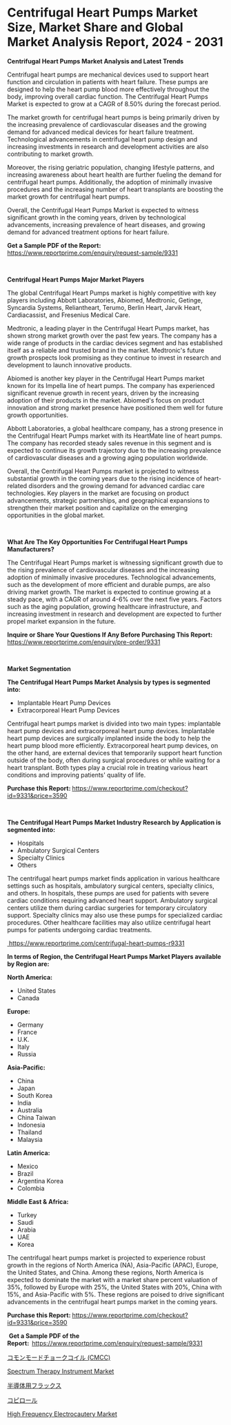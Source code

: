 <p><h1>Centrifugal Heart Pumps Market Size, Market Share and Global Market Analysis Report, 2024 - 2031</h1></p><p><strong>Centrifugal Heart Pumps Market Analysis and Latest Trends</strong></p>
<p><p>Centrifugal heart pumps are mechanical devices used to support heart function and circulation in patients with heart failure. These pumps are designed to help the heart pump blood more effectively throughout the body, improving overall cardiac function. The Centrifugal Heart Pumps Market is expected to grow at a CAGR of 8.50% during the forecast period.</p><p>The market growth for centrifugal heart pumps is being primarily driven by the increasing prevalence of cardiovascular diseases and the growing demand for advanced medical devices for heart failure treatment. Technological advancements in centrifugal heart pump design and increasing investments in research and development activities are also contributing to market growth.</p><p>Moreover, the rising geriatric population, changing lifestyle patterns, and increasing awareness about heart health are further fueling the demand for centrifugal heart pumps. Additionally, the adoption of minimally invasive procedures and the increasing number of heart transplants are boosting the market growth for centrifugal heart pumps.</p><p>Overall, the Centrifugal Heart Pumps Market is expected to witness significant growth in the coming years, driven by technological advancements, increasing prevalence of heart diseases, and growing demand for advanced treatment options for heart failure.</p></p>
<p><strong>Get a Sample PDF of the Report:&nbsp;</strong> <a href="https://www.reportprime.com/enquiry/request-sample/9331">https://www.reportprime.com/enquiry/request-sample/9331</a></p>
<p>&nbsp;</p>
<p><strong>Centrifugal Heart Pumps Major Market Players</strong></p>
<p><p>The global Centrifugal Heart Pumps market is highly competitive with key players including Abbott Laboratories, Abiomed, Medtronic, Getinge, Syncardia Systems, Reliantheart, Terumo, Berlin Heart, Jarvik Heart, Cardiacassist, and Fresenius Medical Care.</p><p>Medtronic, a leading player in the Centrifugal Heart Pumps market, has shown strong market growth over the past few years. The company has a wide range of products in the cardiac devices segment and has established itself as a reliable and trusted brand in the market. Medtronic's future growth prospects look promising as they continue to invest in research and development to launch innovative products.</p><p>Abiomed is another key player in the Centrifugal Heart Pumps market known for its Impella line of heart pumps. The company has experienced significant revenue growth in recent years, driven by the increasing adoption of their products in the market. Abiomed's focus on product innovation and strong market presence have positioned them well for future growth opportunities.</p><p>Abbott Laboratories, a global healthcare company, has a strong presence in the Centrifugal Heart Pumps market with its HeartMate line of heart pumps. The company has recorded steady sales revenue in this segment and is expected to continue its growth trajectory due to the increasing prevalence of cardiovascular diseases and a growing aging population worldwide.</p><p>Overall, the Centrifugal Heart Pumps market is projected to witness substantial growth in the coming years due to the rising incidence of heart-related disorders and the growing demand for advanced cardiac care technologies. Key players in the market are focusing on product advancements, strategic partnerships, and geographical expansions to strengthen their market position and capitalize on the emerging opportunities in the global market.</p></p>
<p>&nbsp;</p>
<p><strong>What Are The Key Opportunities For Centrifugal Heart Pumps Manufacturers?</strong></p>
<p><p>The Centrifugal Heart Pumps market is witnessing significant growth due to the rising prevalence of cardiovascular diseases and the increasing adoption of minimally invasive procedures. Technological advancements, such as the development of more efficient and durable pumps, are also driving market growth. The market is expected to continue growing at a steady pace, with a CAGR of around 4-6% over the next five years. Factors such as the aging population, growing healthcare infrastructure, and increasing investment in research and development are expected to further propel market expansion in the future.</p></p>
<p><strong>Inquire or Share Your Questions If Any Before Purchasing This Report:</strong> <a href="https://www.reportprime.com/enquiry/pre-order/9331">https://www.reportprime.com/enquiry/pre-order/9331</a></p>
<p>&nbsp;</p>
<p><strong>Market Segmentation</strong></p>
<p><strong>The Centrifugal Heart Pumps Market Analysis by types is segmented into:</strong></p>
<p><ul><li>Implantable Heart Pump Devices</li><li>Extracorporeal Heart Pump Devices</li></ul></p>
<p><p>Centrifugal heart pumps market is divided into two main types: implantable heart pump devices and extracorporeal heart pump devices. Implantable heart pump devices are surgically implanted inside the body to help the heart pump blood more efficiently. Extracorporeal heart pump devices, on the other hand, are external devices that temporarily support heart function outside of the body, often during surgical procedures or while waiting for a heart transplant. Both types play a crucial role in treating various heart conditions and improving patients' quality of life.</p></p>
<p><strong>Purchase this Report:&nbsp;</strong><a href="https://www.reportprime.com/checkout?id=9331&price=3590">https://www.reportprime.com/checkout?id=9331&price=3590</a></p>
<p>&nbsp;</p>
<p><strong>The Centrifugal Heart Pumps Market Industry Research by Application is segmented into:</strong></p>
<p><ul><li>Hospitals</li><li>Ambulatory Surgical Centers</li><li>Specialty Clinics</li><li>Others</li></ul></p>
<p><p>The centrifugal heart pumps market finds application in various healthcare settings such as hospitals, ambulatory surgical centers, specialty clinics, and others. In hospitals, these pumps are used for patients with severe cardiac conditions requiring advanced heart support. Ambulatory surgical centers utilize them during cardiac surgeries for temporary circulatory support. Specialty clinics may also use these pumps for specialized cardiac procedures. Other healthcare facilities may also utilize centrifugal heart pumps for patients undergoing cardiac treatments.</p></p>
<p><a href="https://www.reportprime.com/centrifugal-heart-pumps-r9331">&nbsp;https://www.reportprime.com/centrifugal-heart-pumps-r9331</a></p>
<p><strong>In terms of Region, the Centrifugal Heart Pumps Market Players available by Region are:</strong></p>
<p>
    <p> <strong> North America: </strong>
        <ul>
            <li>United States</li>
            <li>Canada</li>
        </ul>
        </p> 
    <p> <strong> Europe: </strong>
        <ul>
            <li>Germany</li>
            <li>France</li>
            <li>U.K.</li>
            <li>Italy</li>
            <li>Russia</li>
        </ul>
        </p> 
    <p> <strong> Asia-Pacific: </strong>
        <ul>
            <li>China</li>
            <li>Japan</li>
            <li>South Korea</li>
            <li>India</li>
            <li>Australia</li>
            <li>China Taiwan</li>
            <li>Indonesia</li>
            <li>Thailand</li>
            <li>Malaysia</li>
        </ul>
        </p> 
    <p> <strong> Latin America: </strong>
        <ul>
            <li>Mexico</li>
            <li>Brazil</li>
            <li>Argentina Korea</li>
            <li>Colombia</li>
        </ul>
        </p> 
    <p> <strong> Middle East & Africa: </strong>
        <ul>
            <li>Turkey</li>
            <li>Saudi</li>
            <li>Arabia</li>
            <li>UAE</li>
            <li>Korea</li>
        </ul>
    </p>
    </p>
<p><p>The centrifugal heart pumps market is projected to experience robust growth in the regions of North America (NA), Asia-Pacific (APAC), Europe, the United States, and China. Among these regions, North America is expected to dominate the market with a market share percent valuation of 35%, followed by Europe with 25%, the United States with 20%, China with 15%, and Asia-Pacific with 5%. These regions are poised to drive significant advancements in the centrifugal heart pumps market in the coming years.</p></p>
<p><strong>Purchase this Report: </strong><a href="https://www.reportprime.com/checkout?id=9331&price=3590">https://www.reportprime.com/checkout?id=9331&price=3590</a></p>
<p>&nbsp;<strong>Get a Sample PDF of the Report:&nbsp;&nbsp;</strong><a href="https://www.reportprime.com/enquiry/request-sample/9331">https://www.reportprime.com/enquiry/request-sample/9331</a></p>
<p><strong></strong></p>
<p><p><a href="https://github.com/leigh4852023/Market-Research-Report-List-2/blob/main/198216782953.md">コモンモードチョークコイル (CMCC)</a></p><p><a href="https://github.com/lorenzaSchmeler/Market-Research-Report-List-2/blob/main/spectrum-therapy-instrument-market.md">Spectrum Therapy Instrument Market</a></p><p><a href="https://github.com/SimeonBode1/Market-Research-Report-List-1/blob/main/714686382956.md">半導体用フラックス</a></p><p><a href="https://medium.com/@chloekessler01/kopyrrol%E3%81%AE%E5%B8%82%E5%A0%B4%E3%82%B7%E3%82%A7%E3%82%A2-%E3%82%B5%E3%82%A4%E3%82%BA-%E3%83%88%E3%83%AC%E3%83%B3%E3%83%89-%E6%A5%AD%E7%95%8C%E5%88%86%E6%9E%90%E3%83%AC%E3%83%9D%E3%83%BC%E3%83%88-%E3%82%A2%E3%83%97%E3%83%AA%E3%82%B1%E3%83%BC%E3%82%B7%E3%83%A7%E3%83%B3%E5%88%A5-%E3%82%B9%E3%82%AD%E3%83%B3%E3%82%B1%E3%82%A2-%E3%83%98%E3%82%A2%E3%82%B1%E3%82%A2-%E3%81%9D%E3%81%AE%E4%BB%96-%E3%82%BF%E3%82%A4%E3%83%97%E5%88%A5-%E7%B4%94%E5%BA%A6-98-%E7%B4%94%E5%BA%A6-99-%E3%81%8A%E3%82%88%E3%81%B32024%E5%B9%B4%E3%81%8B%E3%82%892031%E5%B9%B4%E3%81%BE%E3%81%A7%E3%81%AE%E4%BA%88%E6%B8%AC-f5b0279d63e1">コピロール</a></p><p><a href="https://github.com/ruddyyedelwadw/Market-Research-Report-List-3/blob/main/high-frequency-electrocautery-market.md">High Frequency Electrocautery Market</a></p></p>